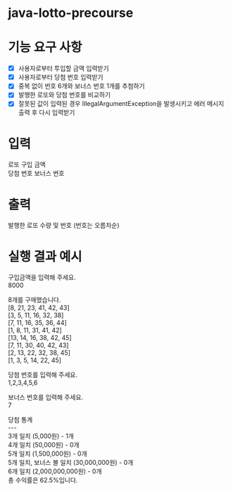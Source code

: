 # java-lotto-precourse

# 기능 요구 사항
- [x] 사용자로부터 투입할 금액 입력받기
- [x] 사용자로부터 당첨 번호 입력받기
- [x] 중복 없이 번호 6개와 보너스 번호 1개를 추첨하기
- [x] 발행한 로또와 당첨 번호를 비교하기
- [x] 잘못된 값이 입력된 경우 IllegalArgumentException을 발생시키고 에러 메시지 출력 후 다시 입력받기

# 입력
로또 구입 금액  
당첨 번호
보너스 번호

# 출력
발행한 로또 수량 및 번호 (번호는 오름차순)

# 실행 결과 예시
구입금액을 입력해 주세요.  
8000  

8개를 구매했습니다.  
[8, 21, 23, 41, 42, 43]  
[3, 5, 11, 16, 32, 38]  
[7, 11, 16, 35, 36, 44]  
[1, 8, 11, 31, 41, 42]  
[13, 14, 16, 38, 42, 45]  
[7, 11, 30, 40, 42, 43]  
[2, 13, 22, 32, 38, 45]  
[1, 3, 5, 14, 22, 45]  

당첨 번호를 입력해 주세요.  
1,2,3,4,5,6  

보너스 번호를 입력해 주세요.  
7  

당첨 통계  
\-\-\-  
3개 일치 (5,000원) - 1개  
4개 일치 (50,000원) - 0개  
5개 일치 (1,500,000원) - 0개  
5개 일치, 보너스 볼 일치 (30,000,000원) - 0개  
6개 일치 (2,000,000,000원) - 0개  
총 수익률은 62.5%입니다.